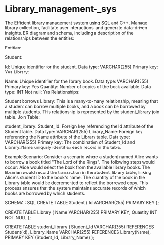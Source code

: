 # Library_management-_sys
The Efficient library management system using SQL and C++. Manage library collection, facilitate user interactions, and generate data-driven insights.
ER diagram and schema, including a description of the relationships between the entities:

Entities:

Student:

Id: Unique identifier for the student.
Data type: VARCHAR(255)
Primary key: Yes
Library:

Name: Unique identifier for the library book.
Data type: VARCHAR(255)
Primary key: Yes
Quantity: Number of copies of the book available.
Data type: INT
Not null: Yes
Relationships:

Student borrows Library:
This is a many-to-many relationship, meaning that a student can borrow multiple books, and a book can be borrowed by multiple students.
This relationship is represented by the student_library join table.
Join Table:

student_library:
Student_Id: Foreign key referencing the Id attribute of the Student table.
Data type: VARCHAR(255)
Library_Name: Foreign key referencing the Name attribute of the Library table.
Data type: VARCHAR(255)
Primary key: The combination of Student_Id and Library_Name uniquely identifies each record in the table.

Example Scenario:
Consider a scenario where a student named Alice wants to borrow a book titled "The Lord of the Rings". The following steps would occur:
Alice would select the book from the available library books.
The librarian would record the transaction in the student_library table, linking Alice's student ID to the book's name.
The quantity of the book in the Library table would be decremented to reflect the borrowed copy.
This process ensures that the system maintains accurate records of which books are borrowed by which students.

SCHEMA :
SQL
CREATE TABLE Student (
  Id VARCHAR(255) PRIMARY KEY
);

CREATE TABLE Library (
  Name VARCHAR(255) PRIMARY KEY,
  Quantity INT NOT NULL
);

CREATE TABLE student_library (
  Student_Id VARCHAR(255) REFERENCES Student(Id),
  Library_Name VARCHAR(255) REFERENCES Library(Name),
  PRIMARY KEY (Student_Id, Library_Name)
);
